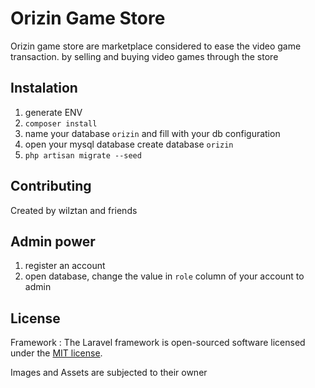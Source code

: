 # Orizin Game Store


Orizin game store are marketplace considered to ease the video game transaction. by selling and buying video games through the store

## Instalation

1. generate ENV
2. `composer install`
3. name your database `orizin` and fill with your db configuration
4. open your mysql database create database `orizin`
5. `php artisan migrate --seed`


## Contributing

Created by wilztan and friends

## Admin power

1. register an account
2. open database, change the value in `role` column of your account to admin

## License

Framework :
The Laravel framework is open-sourced software licensed under the [MIT license](http://opensource.org/licenses/MIT).

Images and Assets are subjected to their owner
